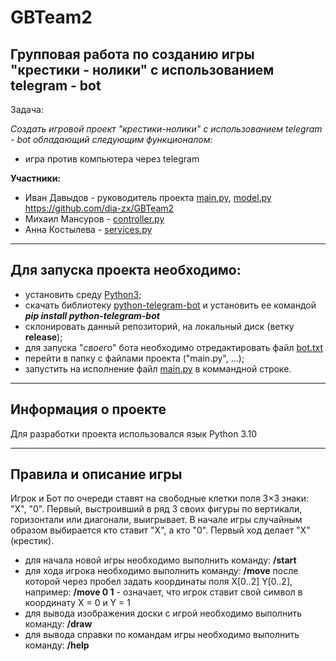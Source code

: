 # GBTeam2

## Групповая работа по созданию игры "крестики - нолики" с использованием telegram - bot

Задача:

_Создать игровой проект "крестики-нолики" с использованием telegram - bot обладающий следующим функционалом:_

- игра против компьютера через telegram

__Участники:__

- Иван Давыдов - руководитель проекта [main.py](main.py), [model.py](model.py)
<https://github.com/dia-zx/GBTeam2>
- Михаил Мансуров - [controller.py](controller.py)
- Анна Костылева - [services.py](services.py)

---
## Для запуска проекта необходимо:

- установить среду [Python3](https://www.python.org/downloads/);
- скачать библиотеку [python-telegram-bot](https://pypi.org/project/python-telegram-bot/) и установить ее командой ___pip install python-telegram-bot___
- склонировать данный репозиторий, на локальный диск (ветку __release__);
- для запуска "*своего*" бота необходимо отредактировать файл [bot.txt](bot.txt)
- перейти в папку с файлами проекта ("main.py", ...);
- запустить на исполнение файл [main.py](main.py) в коммандной строке.

---
## Информация о проекте

Для разработки проекта использовался язык Python 3.10

---
## Правила и описание игры
Игрок и Бот по очереди ставят на свободные клетки поля 3×3 знаки: "X", "0". Первый, выстроивший в ряд 3 своих фигуры по вертикали, горизонтали или диагонали, выигрывает.
В начале игры случайным образом выбирается кто ставит "X", а кто "0". Первый ход делает "X" (крестик).
- для начала новой игры необходимо выполнить команду: __/start__
- для хода игрока необходимо выполнить команду: __/move__ после которой через пробел задать координаты поля X[0..2] Y[0..2], например:
__/move 0 1__ - означает, что игрок ставит свой символ в координату X = 0 и Y = 1
- для вывода изображения доски с игрой необходимо выполнить команду: __/draw__
- для вывода справки по командам игры необходимо выполнить команду: __/help__
